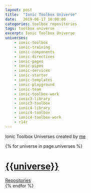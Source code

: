 ```yaml
---
layout: post
title:  "Ionic Toolbox Universe"
date:   2019-06-17 10:00:00
categories: toolbox repositories
tags: toolbox universe
excerpt: Ionic Toolbox Universe
universes:
    - ionic-toolbox 
    - ionic-training
    - ionic-components
    - ionic-directives
    - ionic-pages
    - ionic-pipes
    - ionic-services
    - ionic-starter
    - ionic-templates
    - ionic-playground
    - ionic-team
    - ionic-toolbox-work
    - ionic3-library
    - ionic3-toolbox
    - ionic4-library
    - ionic4-toolbox
    - ionic4-toolbox-work
    - r14r
---
```


Ionic Toolbox Universes created by [me](https://r14r.github.io)

<div class="grid clearfix">
{% for universe in page.universes %}
    <div class="col-1-2">
        <div class="content">
            <h1><a href="https://{{universe}}.github.io}">{{universe}}</a></h1>
            <a href="https://github.com/{{universe}}" class="small-link primary-link" target="_blank">Repositories
                <i class="fa fa-external-link"></i>
            </a>
        </div>
    </div>
{% endfor %}
